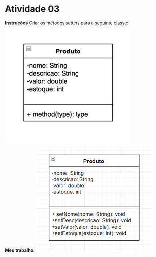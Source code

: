 # Atividade 03

**Instruções**
Criar os métodos setters para a seguinte classe:

<img src="../images/produto.png" width="400"/>

**Meu trabalho:**
![produto-métodos](../images/classe-produto.png)